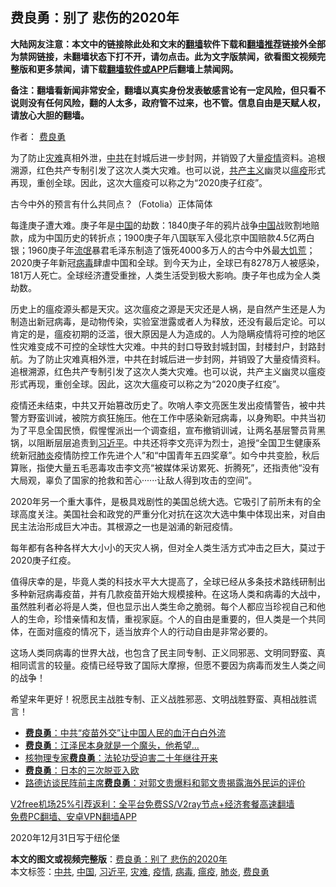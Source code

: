  <h2>费良勇：别了 悲伤的2020年</h2> <p class="notice"><b>大陆网友注意：本文中的链接除此处和文末的<a href="https://github.com/bannedbook/fanqiang" >翻墙</a>软件下载和<a href="https://github.com/killgcd/justmysocks/blob/master/README.md">翻墙推荐</a>链接外全部为禁网链接，未翻墙状态下打不开，请勿点击。此为文字版禁闻，欲看图文视频完整版和更多禁闻，请下载<a href="https://github.com/bannedbook/fanqiang">翻墙软件或APP</a>后翻墙上禁闻网。</p><p>备注：翻墙看新闻非常安全，翻墙以真实身份发表敏感言论有一定风险，但只看不说则没有任何风险，翻的人太多，政府管不过来，也不管。信息自由是天赋人权，请放心大胆的翻墙。</b></p>  <div class="entry"> <p>作者： <a href="https://www.bannedbook.org/bnews/tag/%e8%b4%b9%e8%89%af%e5%8b%87/" class="st_tag internal_tag" rel="tag" title="标签 费良勇 下的日志">费良勇</a></p> <p id="summary">为了防止<a href="https://www.bannedbook.org/bnews/tag/%E7%81%BE%E9%9A%BE/" class="st_tag internal_tag" rel="tag" title="标签 灾难 下的日志">灾难</a>真相外泄，<a href="https://www.bannedbook.org/bnews/tag/%e4%b8%ad%e5%85%b1/" class="st_tag internal_tag" rel="tag" title="标签 中共 下的日志">中共</a>在封城后进一步封网，并销毁了大量<a href="https://www.bannedbook.org/bnews/tag/%E7%96%AB%E6%83%85/" class="st_tag internal_tag" rel="tag" title="标签 疫情 下的日志">疫情</a>资料。追根溯源，红色共产专制引发了这次人类大灾难。也可以说，<span class='wp_keywordlink'><a href="https://www.bannedbook.org/forum2/topic6177.html" title="《共产主义的终极目的》" target="_blank">共产主义</a></span>幽灵以<a href="https://www.bannedbook.org/bnews/tag/%e7%98%9f%e7%96%ab/" class="st_tag internal_tag" rel="tag" title="标签 瘟疫 下的日志">瘟疫</a>形式再现，重创全球。因此，这次大瘟疫可以称之为“2020庚子红疫”。</p> <p id="conimg">古今中外的预言有什么共同点？（Fotolia）正体简体</p>  <p>每逢庚子遭大难。庚子年是<span class='wp_keywordlink_affiliate'><a href="https://www.bannedbook.org/" title="中国" target="_blank">中国</a></span>的劫数：1840庚子年的鸦片战争<a href="https://www.bannedbook.org/bnews/tag/%E4%B8%AD%E5%9B%BD/" class="st_tag internal_tag" rel="tag" title="标签 中国 下的日志">中国</a>战败割地赔款，成为中国历史的转折点；1900庚子年八国联军入侵北京中国赔款4.5亿两白银；1960庚子年<span class='wp_keywordlink'><a href="https://www.bannedbook.org/forum11/topic282.html" title="禁片：评中国共产党的流氓本性" target="_blank">流氓</a></span>暴君毛泽东制造了饿死4000多万人的古今中外最<span class='wp_keywordlink'><a href="https://www.bannedbook.org/forum2/topic255.html" title="墓碑──中国六十年代大饥荒纪实" target="_blank">大饥荒</a></span>；2020庚子年新冠<a href="https://www.bannedbook.org/bnews/tag/%e7%97%85%e6%af%92/" class="st_tag internal_tag" rel="tag" title="标签 病毒 下的日志">病毒</a>肆虐中国和全球。到今天为止，全球已有8278万人被感染，181万人死亡。全球经济遭受重挫，人类生活受到极大影响。庚子年也成为全人类劫数。</p> <p>历史上的瘟疫源头都是天灾。这次瘟疫之源是天灾还是人祸，是自然产生还是人为制造出新冠病毒，是动物传染，实验室泄露或者人为释放，还没有最后定论。可以肯定的是，瘟疫初期的泛滥，很大原因是人为造成的。人为隐瞒疫情将可控的地区性灾难变成不可控的全球性大灾难。中共的封口导致封城封国，封楼封户，封路封航。为了防止灾难真相外泄，中共在封城后进一步封网，并销毁了大量疫情资料。追根溯源，红色共产专制引发了这次人类大灾难。也可以说，共产主义幽灵以瘟疫形式再现，重创全球。因此，这次大瘟疫可以称之为“2020庚子红疫”。</p> <p>疫情还未结束，中共又开始篡改历史了。吹哨人李文亮医生发出疫情警告，被中共警方野蛮训诫，被院方疯狂施压。他在工作中感染新冠病毒，以身殉职。中共当初为了平息全国民愤，假惺惺派出一个调查组，宣布撤销训诫，让两名基层警员背黑锅，以阻断层层追责到<a href="https://www.bannedbook.org/bnews/tag/%e4%b9%a0%e8%bf%91%e5%b9%b3/" class="st_tag internal_tag" rel="tag" title="标签 习近平 下的日志">习近平</a>。中共还将李文亮评为烈士，追授“全国卫生健康系统新冠<a href="https://www.bannedbook.org/bnews/tag/%e8%82%ba%e7%82%8e/" class="st_tag internal_tag" rel="tag" title="标签 肺炎 下的日志">肺炎</a>疫情防控工作先进个人”和“中国青年五四奖章”。如今中共变脸，秋后算账，指使大量五毛恶毒攻击李文亮“被媒体采访累死、折腾死”，还指责他“没有大局观，辜负了国家的抢救和苦心······让敌人得到攻击的空间”。</p>  <p>2020年另一个重大事件，是极具戏剧性的美国总统大选。它吸引了前所未有的全球高度关注。美国社会和政党的严重分化对抗在这次大选中集中体现出来，对自由民主法治形成巨大冲击。其根源之一也是汹涌的新冠疫情。</p> <p>每年都有各种各样大大小小的天灾人祸，但对全人类生活方式冲击之巨大，莫过于2020庚子红疫。</p> <p>值得庆幸的是，毕竟人类的科技水平大大提高了，全球已经从多条技术路线研制出多种新冠病毒疫苗，并有几款疫苗开始大规模接种。在这场人类和病毒的大战中，虽然胜利者必将是人类，但也显示出人类生命之脆弱。每个人都应当珍视自己和他人的生命，珍惜亲情和友情，重视家庭。个人的自由是重要的，但人类是一个共同体，在面对瘟疫的情况下，适当放弃个人的行动自由是非常必要的。</p>  <p>这场人类同病毒的世界大战，也包含了民主同专制、正义同邪恶、文明同野蛮、真相同谎言的较量。疫情已经导致了国际大摩擦，但愿不要因为病毒而发生人类之间的战争！</p> <p>希望来年更好！祝愿民主战胜专制、正义战胜邪恶、文明战胜野蛮、真相战胜谎言！</p> <ul class='op-related-articles' title='相关阅读'> <li><a href='https://www.bannedbook.org/bnews/comments/20200829/1387842.html' target='_blank'><b>费良勇</b>：中共“疫苗外交”让中国人民的血汗白白外流</a></li> <li><a href='https://www.bannedbook.org/bnews/cbnews/20200111/1256975.html' target='_blank'><b>费良勇</b>：江泽民本身就是一个魔头，他希望...</a></li> <li><a href='https://www.bannedbook.org/bnews/comments/20190802/1168195.html' target='_blank'>核物理专家<b>费良勇</b>：法轮功受迫害二十年继往开来</a></li> <li><a href='https://www.bannedbook.org/bnews/comments/20190217/1082161.html' target='_blank'><b>费良勇</b>：日本的三次脱亚入欧</a></li> <li><a href='https://www.bannedbook.org/bnews/guowengui/20180607/954033.html' target='_blank'>路德访谈民阵前主席<b>费良勇</b>：对郭文贵爆料和郭文贵揭露海外民运的评价</a></li> </ul> <p class="texttj"> <a href="https://github.com/bannedbook/fanqiang/wiki/V2ray%E6%9C%BA%E5%9C%BA" target="_blank">V2free机场25%引荐返利：全平台免费SS/V2ray节点+经济套餐高速翻墙</a><br/> <a href="https://github.com/bannedbook/fanqiang/wiki/%E7%A6%81%E9%97%BB%E7%BD%91%E5%AE%89%E5%8D%93%E7%BF%BB%E5%A2%99%E6%96%B0%E9%97%BBAPP" target="_blank">免费PC翻墙、安卓VPN翻墙APP</a></p><p>2020年12月31日写于纽伦堡</p> <a name='sharetosocial'></a>       <div><b>本文的图文或视频完整版</b>：<a href='https://www.bannedbook.org/bnews/comments/20210102/1459535.html'>费良勇：别了 悲伤的2020年</a></div>  </div><!--END ENTRY--> <div class="postfooter"> <div>本文标签：<a href="https://www.bannedbook.org/bnews/tag/%e4%b8%ad%e5%85%b1/" rel="tag">中共</a>, <a href="https://www.bannedbook.org/bnews/tag/%E4%B8%AD%E5%9B%BD/" rel="tag">中国</a>, <a href="https://www.bannedbook.org/bnews/tag/%e4%b9%a0%e8%bf%91%e5%b9%b3/" rel="tag">习近平</a>, <a href="https://www.bannedbook.org/bnews/tag/%E7%81%BE%E9%9A%BE/" rel="tag">灾难</a>, <a href="https://www.bannedbook.org/bnews/tag/%E7%96%AB%E6%83%85/" rel="tag">疫情</a>, <a href="https://www.bannedbook.org/bnews/tag/%e7%97%85%e6%af%92/" rel="tag">病毒</a>, <a href="https://www.bannedbook.org/bnews/tag/%e7%98%9f%e7%96%ab/" rel="tag">瘟疫</a>, <a href="https://www.bannedbook.org/bnews/tag/%e8%82%ba%e7%82%8e/" rel="tag">肺炎</a>, <a href="https://www.bannedbook.org/bnews/tag/%e8%b4%b9%e8%89%af%e5%8b%87/" rel="tag">费良勇</a></div>  </div><!--END POSTFOOTER--> 